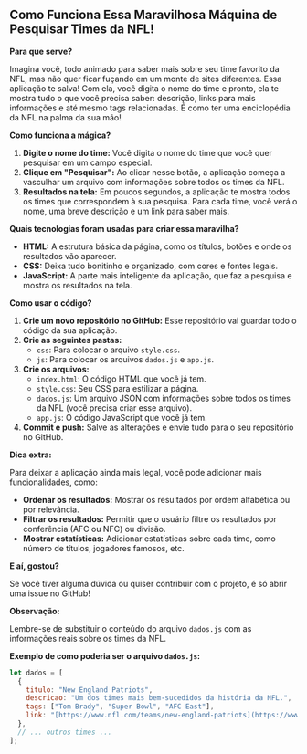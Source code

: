 ## Como Funciona Essa Maravilhosa Máquina de Pesquisar Times da NFL! 

**Para que serve?**

Imagina você, todo animado para saber mais sobre seu time favorito da NFL, mas não quer ficar fuçando em um monte de sites diferentes. Essa aplicação te salva! Com ela, você digita o nome do time e pronto, ela te mostra tudo o que você precisa saber: descrição, links para mais informações e até mesmo tags relacionadas. É como ter uma enciclopédia da NFL na palma da sua mão! 

**Como funciona a mágica?**

1. **Digite o nome do time:** Você digita o nome do time que você quer pesquisar em um campo especial.
2. **Clique em "Pesquisar":** Ao clicar nesse botão, a aplicação começa a vasculhar um arquivo com informações sobre todos os times da NFL.
3. **Resultados na tela:** Em poucos segundos, a aplicação te mostra todos os times que correspondem à sua pesquisa. Para cada time, você verá o nome, uma breve descrição e um link para saber mais.

**Quais tecnologias foram usadas para criar essa maravilha?**

* **HTML:** A estrutura básica da página, como os títulos, botões e onde os resultados vão aparecer.
* **CSS:** Deixa tudo bonitinho e organizado, com cores e fontes legais.
* **JavaScript:** A parte mais inteligente da aplicação, que faz a pesquisa e mostra os resultados na tela.

**Como usar o código?**

1. **Crie um novo repositório no GitHub:** Esse repositório vai guardar todo o código da sua aplicação.
2. **Crie as seguintes pastas:**
   * `css`: Para colocar o arquivo `style.css`.
   * `js`: Para colocar os arquivos `dados.js` e `app.js`.
3. **Crie os arquivos:**
   * `index.html`: O código HTML que você já tem.
   * `style.css`: Seu CSS para estilizar a página.
   * `dados.js`: Um arquivo JSON com informações sobre todos os times da NFL (você precisa criar esse arquivo).
   * `app.js`: O código JavaScript que você já tem.
4. **Commit e push:** Salve as alterações e envie tudo para o seu repositório no GitHub.

**Dica extra:**

Para deixar a aplicação ainda mais legal, você pode adicionar mais funcionalidades, como:

* **Ordenar os resultados:** Mostrar os resultados por ordem alfabética ou por relevância.
* **Filtrar os resultados:** Permitir que o usuário filtre os resultados por conferência (AFC ou NFC) ou divisão.
* **Mostrar estatísticas:** Adicionar estatísticas sobre cada time, como número de títulos, jogadores famosos, etc.

**E aí, gostou?** 

Se você tiver alguma dúvida ou quiser contribuir com o projeto, é só abrir uma issue no GitHub! 

**Observação:** 

Lembre-se de substituir o conteúdo do arquivo `dados.js` com as informações reais sobre os times da NFL. 

**Exemplo de como poderia ser o arquivo `dados.js`:**

```javascript
let dados = [
  {
    titulo: "New England Patriots",
    descricao: "Um dos times mais bem-sucedidos da história da NFL.",
    tags: ["Tom Brady", "Super Bowl", "AFC East"],
    link: "[https://www.nfl.com/teams/new-england-patriots](https://www.nfl.com/teams/new-england-patriots)"
  },
  // ... outros times ...
];
```
```
